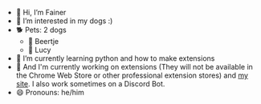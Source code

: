 * 👋 Hi, I’m Fainer
* 👀 I’m interested in my dogs :)
* 🐕 Pets: 2 dogs
  * 🐶 Beertje
  * 🐶 Lucy
* 🌱 I’m currently learning python and how to make extensions
* 📝 And I'm currently working on extensions (They will not be available in the Chrome Web Store
      or other professional extension stores)
      and [my site](https://silvijf.github.io).
      I also work sometimes on a Discord Bot.
* 😄 Pronouns: he/him
